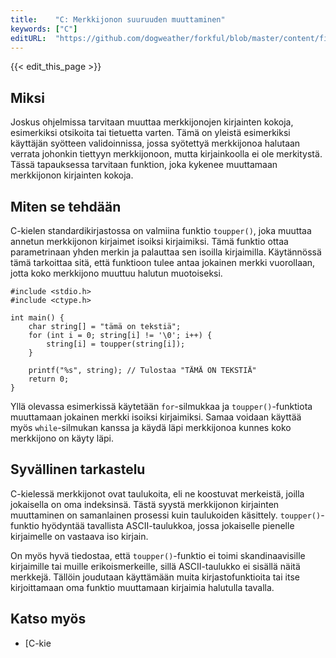 ```yaml
---
title:    "C: Merkkijonon suuruuden muuttaminen"
keywords: ["C"]
editURL:  "https://github.com/dogweather/forkful/blob/master/content/fi/c/capitalizing-a-string.md"
---
```


{{< edit_this_page >}}

## Miksi

Joskus ohjelmissa tarvitaan muuttaa merkkijonojen kirjainten kokoja, esimerkiksi otsikoita tai tietuetta varten. Tämä on yleistä esimerkiksi käyttäjän syötteen validoinnissa, jossa syötettyä merkkijonoa halutaan verrata johonkin tiettyyn merkkijonoon, mutta kirjainkoolla ei ole merkitystä. Tässä tapauksessa tarvitaan funktion, joka kykenee muuttamaan merkkijonon kirjainten kokoja.

## Miten se tehdään

C-kielen standardikirjastossa on valmiina funktio `toupper()`, joka muuttaa annetun merkkijonon kirjaimet isoiksi kirjaimiksi. Tämä funktio ottaa parametrinaan yhden merkin ja palauttaa sen isoilla kirjaimilla. Käytännössä tämä tarkoittaa sitä, että funktioon tulee antaa jokainen merkki vuorollaan, jotta koko merkkijono muuttuu halutun muotoiseksi.

```
#include <stdio.h>
#include <ctype.h>

int main() {
    char string[] = "tämä on tekstiä";
    for (int i = 0; string[i] != '\0'; i++) {
        string[i] = toupper(string[i]);
    }

    printf("%s", string); // Tulostaa "TÄMÄ ON TEKSTIÄ"
    return 0;
}
```

Yllä olevassa esimerkissä käytetään `for`-silmukkaa ja `toupper()`-funktiota muuttamaan jokainen merkki isoiksi kirjaimiksi. Samaa voidaan käyttää myös `while`-silmukan kanssa ja käydä läpi merkkijonoa kunnes koko merkkijono on käyty läpi.

## Syvällinen tarkastelu

C-kielessä merkkijonot ovat taulukoita, eli ne koostuvat merkeistä, joilla jokaisella on oma indeksinsä. Tästä syystä merkkijonon kirjainten muuttaminen on samanlainen prosessi kuin taulukoiden käsittely. `toupper()`-funktio hyödyntää tavallista ASCII-taulukkoa, jossa jokaiselle pienelle kirjaimelle on vastaava iso kirjain.

On myös hyvä tiedostaa, että `toupper()`-funktio ei toimi skandinaavisille kirjaimille tai muille erikoismerkeille, sillä ASCII-taulukko ei sisällä näitä merkkejä. Tällöin joudutaan käyttämään muita kirjastofunktioita tai itse kirjoittamaan oma funktio muuttamaan kirjaimia halutulla tavalla.

## Katso myös

- [C-kie